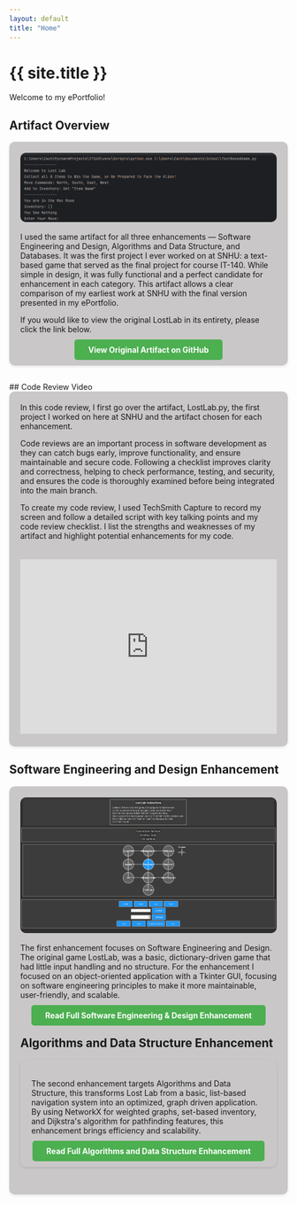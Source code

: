 ```yaml
---
layout: default
title: "Home"
---
```


# {{ site.title }}

Welcome to my ePortfolio! 

## Artifact Overview

<div style="background-color: #c9c7c7; padding: 20px; border-radius: 10px; box-shadow: 0 2px 5px rgba(0,0,0,0.1); margin-bottom: 30px;">

<!-- OG Running Screenshot -->
<div style="text-align:center; margin-bottom: 15px;">
  <img src="images/OG Running.png" alt="Original LostLab Running Screenshot" style="max-width:100%; border-radius:10px;">
</div>

I used the same artifact for all three enhancements — Software Engineering and Design, Algorithms and Data Structure, and Databases. 
It was the first project I ever worked on at SNHU: a text-based game that served as the final project for course IT-140. 
While simple in design, it was fully functional and a perfect candidate for enhancement in each category. 
This artifact allows a clear comparison of my earliest work at SNHU with the final version presented in my ePortfolio. 

If you would like to view the original LostLab in its entirety, please click the link below.

<div style="text-align:center; margin-top:20px;">
  <a href="https://github.com/zag2493/zag2493.github.io/blob/main/OriginalLostLab.py" 
     target="_blank" 
     rel="noopener noreferrer"
     style="background-color:#4CAF50; color:white; padding:10px 25px; text-decoration:none; border-radius:5px; font-weight:bold;">
     View Original Artifact on GitHub
  </a>
</div>

</div>
## Code Review Video

<div style="display: flex; flex-wrap: wrap; gap: 20px; align-items: flex-start; background-color: #c9c7c7; padding: 20px; border-radius: 10px; box-shadow: 0 2px 5px rgba(0,0,0,0.1);">

<div style="flex: 1; min-width: 300px;">
In this code review, I first go over the artifact, LostLab.py, the first project I worked on here at SNHU and the artifact chosen for each enhancement. 

Code reviews are an important process in software development as they can catch bugs early, improve functionality, and ensure maintainable and secure code. Following a checklist improves clarity and correctness, helping to check performance, testing, and security, and ensures the code is thoroughly examined before being integrated into the main branch.

To create my code review, I used TechSmith Capture to record my screen and follow a detailed script with key talking points and my code review checklist. I list the strengths and weaknesses of my artifact and highlight potential enhancements for my code.

</div>

<div style="flex: 1; min-width: 300px;">
<iframe width="100%" height="315" 
        src="https://www.youtube.com/embed/t0SVgCdGR3Q"
        title="YouTube video player" 
        frameborder="0" 
        allowfullscreen>
</iframe>
</div>

</div>

## Software Engineering and Design Enhancement

<div style="background-color: #c9c7c7; padding: 20px; border-radius: 10px; box-shadow: 0 2px 5px rgba(0,0,0,0.1); margin-bottom: 30px;">

<!-- Final Game Running Screenshot -->
<div style="text-align:center; margin-bottom: 15px;">
  <img src="images/FinalGameRunning.png" alt="Final LostLab Enhanced Running Screenshot" style="max-width:100%; border-radius:10px;">
</div>

The first enhancement focuses on Software Engineering and Design. The original game LostLab, was a basic, dictionary-driven game that had little input handling and no structure. For the enhancement I focused on an object-oriented application with a Tkinter GUI, focusing on software engineering principles to make it more maintainable, user-friendly, and scalable. 

<div style="text-align:center; margin-top:20px;">
<a href="/enhancements/software_design/" 
   style="background-color:#4CAF50; color:white; padding:10px 25px; text-decoration:none; border-radius:5px; font-weight:bold;">
   Read Full Software Engineering & Design Enhancement
</a>
</div>

## Algorithms and Data Structure Enhancement 

<div style="background-color: #c9c7c7; padding: 20px; border-radius: 10px; box-shadow: 0 2px 5px rgba(0,0,0,0.1); margin-bottom: 30px;">

The second enhancement targets Algorithms and Data Structure, this transforms Lost Lab from a basic, list-based navigation system into an optimized, graph driven application. By using NetworkX for weighted graphs, set-based inventory, and Dijkstra's algorithm for pathfinding features, this enhancement brings efficiency and scalability.

<div style="text-align:center; margin-top:20px;">
<a href="/enhancements/algorithms/" 
   style="background-color:#4CAF50; color:white; padding:10px 25px; text-decoration:none; border-radius:5px; font-weight:bold;">
   Read Full Algorithms and Data Structure Enhancement
</a>
</div>



</div>
